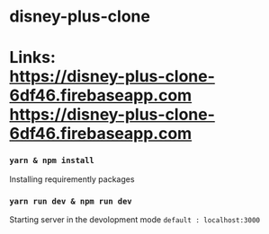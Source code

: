 # disney-plus-clone

# Links: <br/><https://disney-plus-clone-6df46.firebaseapp.com><br/>  <https://disney-plus-clone-6df46.firebaseapp.com>

### `yarn & npm install`
  Installing requiremently packages 

### `yarn run dev & npm run dev`
Starting server in the devolopment mode `default : localhost:3000`
